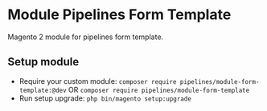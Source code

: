 # Module Pipelines Form Template

Magento 2 module for pipelines form template.

## Setup module

- Require your custom module: `composer require pipelines/module-form-template:@dev` OR `composer require pipelines/module-form-template`
- Run setup upgrade: `php bin/magento setup:upgrade`
